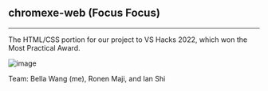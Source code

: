 ## chromexe-web (Focus Focus)
---
The HTML/CSS portion for our project to VS Hacks 2022, which won the Most Practical Award. 

![image](https://user-images.githubusercontent.com/77554409/186487892-37efe912-05e7-41bb-b52f-157f81726fda.png)

Team: Bella Wang (me), Ronen Maji, and Ian Shi
